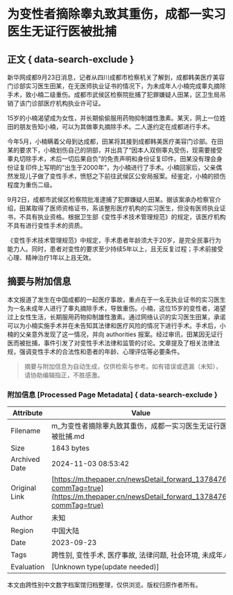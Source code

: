 # 为变性者摘除睾丸致其重伤，成都一实习医生无证行医被批捕

## 正文 { data-search-exclude }


新华网成都9月23日消息，记者从四川成都市检察机关了解到，成都韩美医疗美容门诊部实习医生田某，在无医师执业证书的情况下，为未成年人小楠完成睾丸摘除手术，致小楠二级重伤。成都市武侯区检察院批捕了犯罪嫌疑人田某，区卫生局吊销了该门诊部医疗机构执业许可证。

15岁的小楠渴望成为女性，并长期偷偷服用药物抑制雄性激素。某天，网上一位姓田的朋友告知小楠，可以为其做睾丸摘除手术。二人遂约定在成都进行手术。

今年5月，小楠瞒着父母到达成都，田某将其接到成都韩美医疗美容门诊部。在田某的要求下，小楠划伤自己的阴部，并出具了“因本人双侧睾丸受伤，现需要接受睾丸切除手术，术后一切后果自负”的免责声明和身份证复印件。田某没有理会身份证复印件上写明的“出生于2000年”，为小楠进行了手术。小楠回家后，父亲偶然发现儿子做了变性手术，愤怒之下前往武侯区公安局报案。经鉴定，小楠的损伤程度为重伤二级。

9月2日，成都市武侯区检察院批准逮捕了犯罪嫌疑人田某。据该案承办检察官介绍，田某取得了医师资格证书，系该整形医疗机构的实习医生，但没有医师执业证书，不具有执业资格。根据卫生部《变性手术技术管理规范》的规定，该医疗机构不具有进行变性手术的资质。

《变性手术技术管理规范》中规定，手术患者年龄须大于20岁，是完全民事行为能力人。同时，患者对变性的要求至少持续5年以上，且无反复过程；手术前接受心理、精神治疗1年以上且无效。

## 摘要与附加信息

<!-- tcd_abstract -->
本文报道了发生在中国成都的一起医疗事故，重点在于一名无执业证书的实习医生为一名未成年人进行了睾丸摘除手术，导致重伤。小楠，这位15岁的变性者，渴望过上女性生活，长期服用药物抑制雄性激素。通过网络认识的实习医生田某，承诺可以为小楠实施手术并在未告知其法律和医疗风险的情况下进行手术。手术后，小楠的父亲意外发现了这一情况，并向 authorities 报案。经过审讯，田某因无证行医而被批捕，事件引发了对变性手术法律和监管的讨论。文章提及了相关法律法规，强调变性手术的合法性和患者的年龄、心理评估等必要条件。
<!-- tcd_abstract_end -->

> 摘要与附加信息为自动生成，仅供检索与参考。如有错误或遗漏（未知），请协助编辑指正，不胜感激。

### 附加信息 [Processed Page Metadata] { data-search-exclude }

| Attribute       | Value                                  |
|-----------------|----------------------------------------|
| Filename        | m_为变性者摘除睾丸致其重伤，成都一实习医生无证行医被批捕.md                             |
| Size            | 1843 bytes                           |
| Archived Date   | 2024-11-03 08:53:42                             |
| Original Link   | [https://m.thepaper.cn/newsDetail_forward_1378476?commTag=true](https://m.thepaper.cn/newsDetail_forward_1378476?commTag=true)                       |
| Author          | 未知                               |
| Region          | 中国大陆                               |
| Date            | 2023-09-23                                 |
| Tags            | 跨性别, 变性手术, 医疗事故, 法律问题, 社会环境, 未成年人                                 |
| Evaluation            | [Unknown type(update needed)]                                 |
<!-- tcd_table_end -->

本文由跨性别中文数字档案馆归档整理，仅供浏览。版权归原作者所有。
